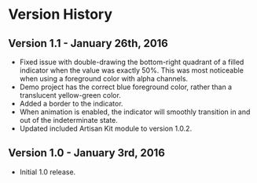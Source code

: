 # Version History

## Version 1.1 - January 26th, 2016

- Fixed issue with double-drawing the bottom-right quadrant of a filled indicator when the value was exactly 50%. This was most noticeable when using a foreground color with alpha channels.
- Demo project has the correct blue foreground color, rather than a translucent yellow-green color.
- Added a border to the indicator.
- When animation is enabled, the indicator will smoothly transition in and out of the indeterminate state.
- Updated included Artisan Kit module to version 1.0.2.

## Version 1.0 - January 3rd, 2016

- Initial 1.0 release.